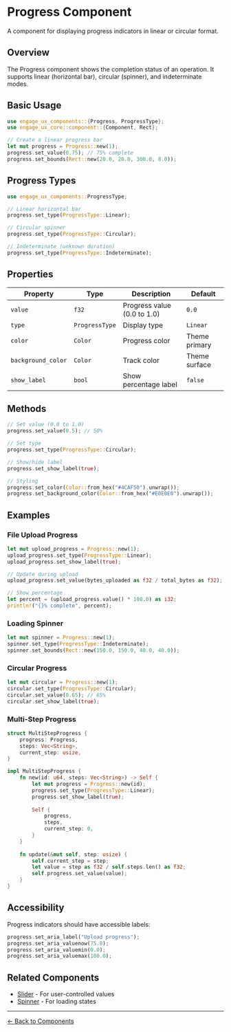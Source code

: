 # Progress Component

A component for displaying progress indicators in linear or circular format.

## Overview

The Progress component shows the completion status of an operation. It supports linear (horizontal bar), circular (spinner), and indeterminate modes.

## Basic Usage

```rust
use engage_ux_components::{Progress, ProgressType};
use engage_ux_core::component::{Component, Rect};

// Create a linear progress bar
let mut progress = Progress::new(1);
progress.set_value(0.75); // 75% complete
progress.set_bounds(Rect::new(20.0, 20.0, 300.0, 8.0));
```

## Progress Types

```rust
use engage_ux_components::ProgressType;

// Linear horizontal bar
progress.set_type(ProgressType::Linear);

// Circular spinner
progress.set_type(ProgressType::Circular);

// Indeterminate (unknown duration)
progress.set_type(ProgressType::Indeterminate);
```

## Properties

| Property | Type | Description | Default |
|----------|------|-------------|---------|
| `value` | `f32` | Progress value (0.0 to 1.0) | `0.0` |
| `type` | `ProgressType` | Display type | `Linear` |
| `color` | `Color` | Progress color | Theme primary |
| `background_color` | `Color` | Track color | Theme surface |
| `show_label` | `bool` | Show percentage label | `false` |

## Methods

```rust
// Set value (0.0 to 1.0)
progress.set_value(0.5); // 50%

// Set type
progress.set_type(ProgressType::Circular);

// Show/hide label
progress.set_show_label(true);

// Styling
progress.set_color(Color::from_hex("#4CAF50").unwrap());
progress.set_background_color(Color::from_hex("#E0E0E0").unwrap());
```

## Examples

### File Upload Progress

```rust
let mut upload_progress = Progress::new(1);
upload_progress.set_type(ProgressType::Linear);
upload_progress.set_show_label(true);

// Update during upload
upload_progress.set_value(bytes_uploaded as f32 / total_bytes as f32);

// Show percentage
let percent = (upload_progress.value() * 100.0) as i32;
println!("{}% complete", percent);
```

### Loading Spinner

```rust
let mut spinner = Progress::new(1);
spinner.set_type(ProgressType::Indeterminate);
spinner.set_bounds(Rect::new(150.0, 150.0, 40.0, 40.0));
```

### Circular Progress

```rust
let mut circular = Progress::new(1);
circular.set_type(ProgressType::Circular);
circular.set_value(0.65); // 65%
circular.set_show_label(true);
```

### Multi-Step Progress

```rust
struct MultiStepProgress {
    progress: Progress,
    steps: Vec<String>,
    current_step: usize,
}

impl MultiStepProgress {
    fn new(id: u64, steps: Vec<String>) -> Self {
        let mut progress = Progress::new(id);
        progress.set_type(ProgressType::Linear);
        progress.set_show_label(true);
        
        Self {
            progress,
            steps,
            current_step: 0,
        }
    }
    
    fn update(&mut self, step: usize) {
        self.current_step = step;
        let value = step as f32 / self.steps.len() as f32;
        self.progress.set_value(value);
    }
}
```

## Accessibility

Progress indicators should have accessible labels:

```rust
progress.set_aria_label("Upload progress");
progress.set_aria_valuenow(75.0);
progress.set_aria_valuemin(0.0);
progress.set_aria_valuemax(100.0);
```

## Related Components

- [Slider](slider.md) - For user-controlled values
- [Spinner](spinner.md) - For loading states

---

[← Back to Components](index.md)
